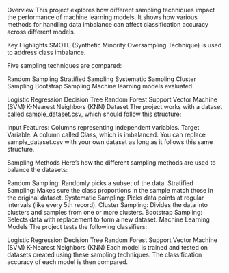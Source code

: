Overview
This project explores how different sampling techniques impact the performance of machine learning models. It shows how various methods for handling data imbalance can affect classification accuracy across different models.

Key Highlights
SMOTE (Synthetic Minority Oversampling Technique) is used to address class imbalance.

Five sampling techniques are compared:

Random Sampling
Stratified Sampling
Systematic Sampling
Cluster Sampling
Bootstrap Sampling
Machine learning models evaluated:

Logistic Regression
Decision Tree
Random Forest
Support Vector Machine (SVM)
K-Nearest Neighbors (KNN)
Dataset
The project works with a dataset called sample_dataset.csv, which should follow this structure:

Input Features: Columns representing independent variables.
Target Variable: A column called Class, which is imbalanced.
You can replace sample_dataset.csv with your own dataset as long as it follows this same structure.

Sampling Methods
Here’s how the different sampling methods are used to balance the datasets:

Random Sampling: Randomly picks a subset of the data.
Stratified Sampling: Makes sure the class proportions in the sample match those in the original dataset.
Systematic Sampling: Picks data points at regular intervals (like every 5th record).
Cluster Sampling: Divides the data into clusters and samples from one or more clusters.
Bootstrap Sampling: Selects data with replacement to form a new dataset.
Machine Learning Models
The project tests the following classifiers:

Logistic Regression
Decision Tree
Random Forest
Support Vector Machine (SVM)
K-Nearest Neighbors (KNN)
Each model is trained and tested on datasets created using these sampling techniques. The classification accuracy of each model is then compared.
